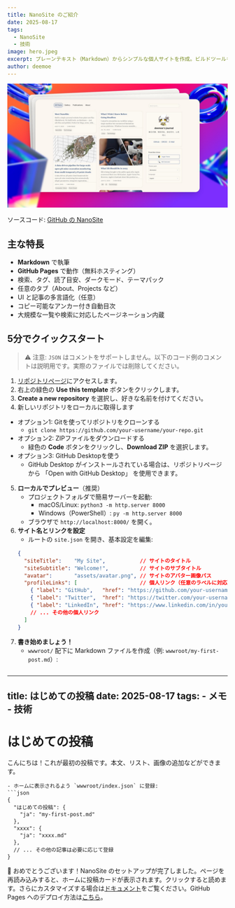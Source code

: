 ```yaml
---
title: NanoSite のご紹介
date: 2025-08-17
tags:
  - NanoSite
  - 技術
image: hero.jpeg
excerpt: プレーンテキスト（Markdown）からシンプルな個人サイトを作成。ビルドツールもデータベースも不要—ファイルを編集して公開するだけ。ブログ、メモ、Wiki、日記、書籍の各章に最適です。
author: deemoe
---
```


![hero](hero.jpeg)

ソースコード: [GitHub の NanoSite](https://github.com/deemoe404/NanoSite)

## 主な特長

- **Markdown** で執筆
- **GitHub Pages** で動作（無料ホスティング）
- 検索、タグ、読了目安、ダークモード、テーマパック
- 任意のタブ（About、Projects など）
- UI と記事の多言語化（任意）
- コピー可能なアンカー付き自動目次
- 大規模な一覧や検索に対応したページネーション内蔵

## 5分でクイックスタート

> ⚠️ 注意: `JSON` はコメントをサポートしません。以下のコード例のコメントは説明用です。実際のファイルでは削除してください。

1) [リポジトリページ](https://github.com/deemoe404/NanoSite)にアクセスします。  
2) 右上の緑色の **Use this template** ボタンをクリックします。  
3) **Create a new repository** を選択し、好きな名前を付けてください。  
4) 新しいリポジトリをローカルに取得します  
  - オプション1: Gitを使ってリポジトリをクローンする  
    - `git clone https://github.com/your-username/your-repo.git`
  - オプション2: ZIPファイルをダウンロードする  
    - 緑色の **Code** ボタンをクリックし、**Download ZIP** を選択します。
  - オプション3: GitHub Desktopを使う  
    - GitHub Desktop がインストールされている場合は、リポジトリページから 「Open with GitHub Desktop」 を使用できます。
5) **ローカルでプレビュー**（推奨）
   - プロジェクトフォルダで簡易サーバーを起動:
     - macOS/Linux: `python3 -m http.server 8000`
     - Windows（PowerShell）: `py -m http.server 8000`
   - ブラウザで `http://localhost:8000/` を開く。
6) **サイト名とリンクを設定**
   - ルートの `site.json` を開き、基本設定を編集:
   ```json
   {
     "siteTitle":    "My Site",           // サイトのタイトル
     "siteSubtitle": "Welcome!",          // サイトのサブタイトル
     "avatar":       "assets/avatar.png", // サイトのアバター画像パス
     "profileLinks": [                    // 個人リンク（任意のラベルに対応）
       { "label": "GitHub",   "href": "https://github.com/your-username" },
       { "label": "Twitter",  "href": "https://twitter.com/your-username" },
       { "label": "LinkedIn", "href": "https://www.linkedin.com/in/your-profile" },
       // ... その他の個人リンク
     ]
   }
   ```
7) **書き始めましょう！**
   - `wwwroot/` 配下に Markdown ファイルを作成（例: `wwwroot/my-first-post.md`）:
   ```markdown
  ---
  title: はじめての投稿
  date: 2025-08-17
  tags:
    - メモ
    - 技術
  ---
   # はじめての投稿

   こんにちは！これが最初の投稿です。本文、リスト、画像の追加などができます。
   ```
   - ホームに表示されるよう `wwwroot/index.json` に登録:
   ```json
   {
     "はじめての投稿": {
       "ja": "my-first-post.md"
     },
     "xxxx": {
       "ja": "xxxx.md"
     },
     // ... その他の記事は必要に応じて登録
   }
   ```

🎉 おめでとうございます！NanoSite のセットアップが完了しました。ページを再読み込みすると、ホームに投稿カードが表示されます。クリックすると読めます。さらにカスタマイズする場合は[ドキュメント](?id=post/doc_ja.md)をご覧ください。GitHub Pages へのデプロイ方法は[こちら](?id=post/githubpages_ja.md)。
